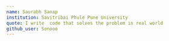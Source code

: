 ```yaml
---
name: Saurabh Sanap
institution: Savitribai Phule Pune University
quote: I write  code that solves the problem in real world
github_user: Sonooo
---
```

